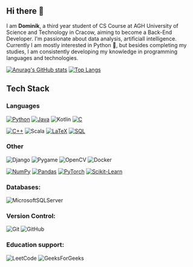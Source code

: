 ## Hi there 👋

I am **Dominik**, a third year student of CS Course at AGH University of Science and Technology in Cracow, aiming to become a Back-End Developer. I'm passionate about data analysis, artificiall intelligence. Currently I am mostly interested in  Python 🐍, but besides completing my studies, I am consistently developing my knowledge in programming languages and technologies.

[![Anurag's GitHub stats](https://github-readme-stats.vercel.app/api?username=dmarek03&theme=merko)](https://github.com/anuraghazra/github-readme-stats)
[![Top Langs](https://github-readme-stats.vercel.app/api/top-langs/?username=dmarek03&langs_count=8&layout=donut&theme=merko)](https://github.com/anuraghazra/github-readme-stats)

## Tech Stack

### Languages

[![Python](https://img.shields.io/badge/python-%2314354C.svg?style=for-the-badge&logo=python&logoColor=white)](https://www.python.org/)
[![Java](https://img.shields.io/badge/java-%23ED8B00.svg?style=for-the-badge&logo=java&logoColor=white)](https://www.java.com/)
![Kotlin](https://img.shields.io/badge/kotlin-%230095D5.svg?style=for-the-badge&logo=kotlin&logoColor=white)
[![C](https://img.shields.io/badge/c-%2300599C.svg?style=for-the-badge&logo=c&logoColor=white)](https://www.open-std.org/jtc1/sc22/wg14/)

[![C++](https://img.shields.io/badge/c++-%2300599C.svg?style=for-the-badge&logo=cplusplus&logoColor=white)](https://isocpp.org/)
![Scala](https://img.shields.io/badge/scala-%23DC322F.svg?style=for-the-badge&logo=scala&logoColor=white)
[![LaTeX](https://img.shields.io/badge/latex-%23008080.svg?style=for-the-badge&logo=latex&logoColor=white)](https://www.latex-project.org/)
[![SQL](https://img.shields.io/badge/sql-%230074C1.svg?style=for-the-badge&logo=sqlite&logoColor=white)](https://en.wikipedia.org/wiki/SQL)

### Other

![Django](https://img.shields.io/badge/django-%23092E20.svg?style=for-the-badge&logo=django&logoColor=white)
![Pygame](https://img.shields.io/badge/pygame-%23373737.svg?style=for-the-badge&logo=python&logoColor=white)
![OpenCV](https://img.shields.io/badge/OpenCV-%23white.svg?style=for-the-badge&logo=opencv&logoColor=red)
![Docker](https://img.shields.io/badge/docker-%232496ED.svg?style=for-the-badge&logo=docker&logoColor=white)


[![NumPy](https://img.shields.io/badge/numpy-%23013243.svg?style=for-the-badge&logo=numpy&logoColor=white)](https://numpy.org/)
[![Pandas](https://img.shields.io/badge/pandas-%23150458.svg?style=for-the-badge&logo=pandas&logoColor=white)](https://pandas.pydata.org/)
[![PyTorch](https://img.shields.io/badge/pytorch-%23EE4C2C.svg?style=for-the-badge&logo=pytorch&logoColor=white)](https://pytorch.org/)
[![Scikit-Learn](https://img.shields.io/badge/scikit--learn-%23F7931E.svg?style=for-the-badge&logo=scikit-learn&logoColor=white)](https://scikit-learn.org/)


### Databases:
![MicrosoftSQLServer](https://img.shields.io/badge/Microsoft%20SQL%20Server-CC2927?style=for-the-badge&logo=microsoft%20sql%20server&logoColor=white)

### Version Control:
![Git](https://img.shields.io/badge/git-%23F05033.svg?style=for-the-badge&logo=git&logoColor=white)
![GitHub](https://img.shields.io/badge/github-%23121011.svg?style=for-the-badge&logo=github&logoColor=white)

### Education support:
![LeetCode](https://img.shields.io/badge/LeetCode-000000?style=for-the-badge&logo=LeetCode&logoColor=#d16c06)
![GeeksForGeeks](https://img.shields.io/badge/GeeksforGeeks-gray?style=for-the-badge&logo=geeksforgeeks&logoColor=35914c)



<!--
**dmarek03/dmarek03** is a ✨ _special_ ✨ repository because its `README.md` (this file) appears on your GitHub profile.

Here are some ideas to get you started:

- 🔭 I’m currently working on ...
- 🌱 I’m currently learning ...
- 👯 I’m looking to collaborate on ...
- 🤔 I’m looking for help with ...
- 💬 Ask me about ...
- 📫 How to reach me: ...
- 😄 Pronouns: ...
- ⚡ Fun fact: ...
-->
